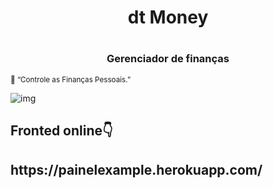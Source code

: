 
  

<h1 align="center">dt Money<h1/>

<h3 align="center">Gerenciador de finanças</h3>

<small align="center">:thought_balloon: “Controle as Finanças Pessoais.”</small><br/>

![img](https://user-images.githubusercontent.com/60069130/140622983-36dd0a0c-97f1-4390-bb1c-a9aa893f6b3f.png)
  
  
  <h2>Fronted online👇<h2/>
   <p>https://painelexample.herokuapp.com/<p>

